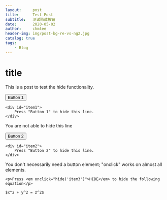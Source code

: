 ```yaml
---
layout:     post
title:      Test Post
subtitle:   测试隐藏按钮 
date:       2020-05-02
author:     chmlee
header-img: img/post-bg-re-vs-ng2.jpg
catalog: true
tags:
    - Blog
---
```


<script src="/js/hide-toggle.js"></script>

# title

This is a post to test the hide functionality.

<div class="hide-wrapper">
    <button onclick="hide('item1')">Button 1</button>

    <div id="item1">
        Press "Button 1" to hide this line.
    </div>
</div>

You are not able to hide this line

<div class="hide-wrapper">
    <button onclick="hide('item2')">Button 2</button>

    <div id="item2">
        Press "Button 2" to hide this line.
    </div>
</div>

You don't necessarily need a button element; "onclick" works on almost all elements.

<div class="hide-wrapper">
    
    <p>Press <em onclick="hide('item3')">HIDE</em> to hide the following equation</p>

    $x^2 + y^2 = z^2$

</div>

